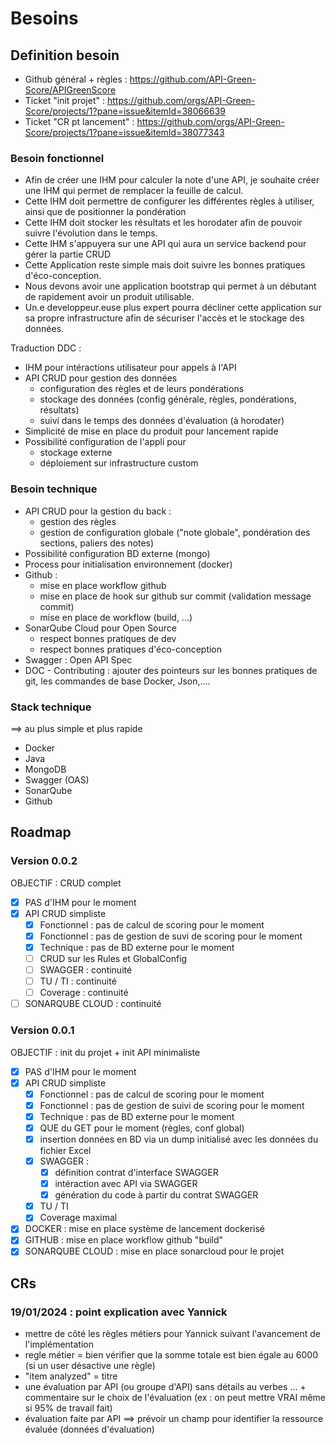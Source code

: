 # Besoins

## Definition besoin

- Github général + règles : https://github.com/API-Green-Score/APIGreenScore
- Ticket "init projet" : https://github.com/orgs/API-Green-Score/projects/1?pane=issue&itemId=38066639
- Ticket "CR pt lancement" : https://github.com/orgs/API-Green-Score/projects/1?pane=issue&itemId=38077343

### Besoin fonctionnel

- Afin de créer une IHM pour calculer la note d'une API, je souhaite créer une IHM qui permet de remplacer la feuille de
  calcul.
- Cette IHM doit permettre de configurer les différentes règles à utiliser, ainsi que de positionner la pondération
- Cette IHM doit stocker les résultats et les horodater afin de pouvoir suivre l'évolution dans le temps.
- Cette IHM s'appuyera sur une API qui aura un service backend pour gérer la partie CRUD
- Cette Application reste simple mais doit suivre les bonnes pratiques d'éco-conception.
- Nous devons avoir une application bootstrap qui permet à un débutant de rapidement avoir un produit utilisable.
- Un.e developpeur.euse plus expert pourra décliner cette application sur sa propre infrastructure afin de sécuriser
  l'accès et le stockage des données.

Traduction DDC :

- IHM pour intéractions utilisateur pour appels à l'API
- API CRUD pour gestion des données
    - configuration des règles et de leurs pondérations
    - stockage des données (config générale, règles, pondérations, résultats)
    - suivi dans le temps des données d'évaluation (à horodater)
- Simplicité de mise en place du produit pour lancement rapide
- Possibilité configuration de l'appli pour
    - stockage externe
    - déploiement sur infrastructure custom

### Besoin technique

- API CRUD pour la gestion du back :
    - gestion des règles
    - gestion de configuration globale ("note globale", pondération des sections, paliers des notes)
- Possibilité configuration BD externe (mongo)
- Process pour initialisation environnement (docker)
- Github :
    - mise en place workflow github
    - mise en place de hook sur github sur commit (validation message commit)
    - mise en place de workflow (build, ...)
- SonarQube Cloud pour Open Source
    - respect bonnes pratiques de dev
    - respect bonnes pratiques d'éco-conception
- Swagger : Open API Spec
- DOC - Contributing : ajouter des pointeurs sur les bonnes pratiques de git, les commandes de base Docker, Json,….

### Stack technique

==> au plus simple et plus rapide

- Docker
- Java
- MongoDB
- Swagger (OAS)
- SonarQube
- Github

## Roadmap

### Version 0.0.2

OBJECTIF : CRUD complet

- [x] PAS d'IHM pour le moment
- [x] API CRUD simpliste
    - [x] Fonctionnel : pas de calcul de scoring pour le moment
    - [x] Fonctionnel : pas de gestion de suvi de scoring pour le moment
    - [x] Technique : pas de BD externe pour le moment
    - [ ] CRUD sur les Rules et GlobalConfig
    - [ ] SWAGGER : continuité
    - [ ] TU / TI : continuité
    - [ ] Coverage : continuité
- [ ] SONARQUBE CLOUD : continuité

### Version 0.0.1

OBJECTIF : init du projet + init API minimaliste

- [x] PAS d'IHM pour le moment
- [x] API CRUD simpliste
    - [x] Fonctionnel : pas de calcul de scoring pour le moment
    - [x] Fonctionnel : pas de gestion de suivi de scoring pour le moment
    - [x] Technique : pas de BD externe pour le moment
    - [x] QUE du GET pour le moment (règles, conf global)
    - [x] insertion données en BD via un dump initialisé avec les données du fichier Excel
    - [x] SWAGGER :
        - [x] définition contrat d'interface SWAGGER
        - [x] intéraction avec API via SWAGGER
        - [x] génération du code à partir du contrat SWAGGER
    - [x] TU / TI
    - [x] Coverage maximal
- [x] DOCKER : mise en place système de lancement dockerisé
- [x] GITHUB : mise en place workflow github "build"
- [x] SONARQUBE CLOUD : mise en place sonarcloud pour le projet

## CRs

### 19/01/2024 : point explication avec Yannick

- mettre de côté les règles métiers pour Yannick suivant l'avancement de l'implémentation
- regle métier = bien vérifier que la somme totale est bien égale au 6000 (si un user désactive une règle)
- "item analyzed" = titre
- une évaluation par API (ou groupe d'API) sans détails au verbes ... + commentaire sur le choix de l'évaluation (ex :
  on peut mettre VRAI même si 95% de travail fait)
- évaluation faite par API ==> prévoir un champ pour identifier la ressource évaluée (données d'évaluation)

